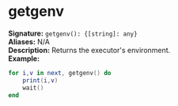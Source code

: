 # getgenv
**Signature:** `getgenv(): {[string]: any}` <br>
**Aliases:** N/A <br>
**Description:** Returns the executor's environment. <br>
**Example:**
```lua
for i,v in next, getgenv() do
	print(i,v)
	wait()
end
```
